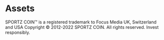 # Assets
SPORTZ COIN™ is a registered trademark to Focus Media UK, Switzerland and USA Copyright © 2012-2022 SPORTZ COIN. All rights reserved. Invest responsibly.
